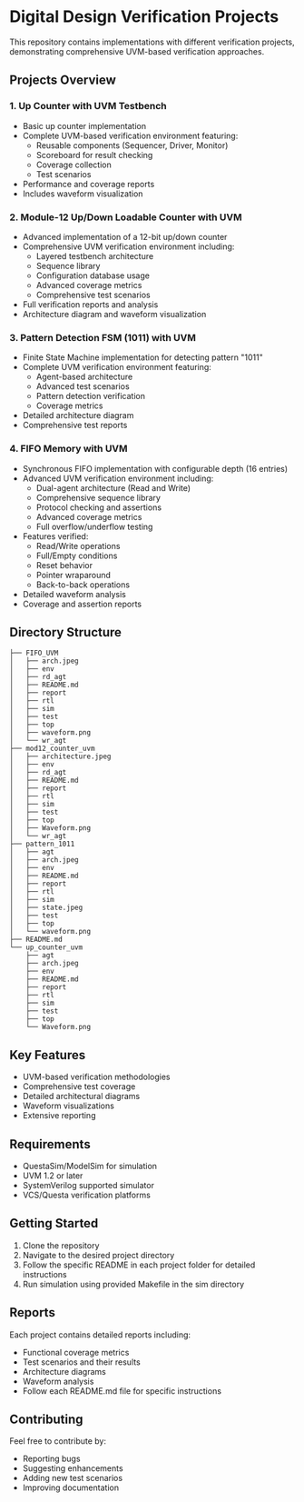 # Digital Design Verification Projects
This repository contains implementations with different verification projects, demonstrating comprehensive UVM-based verification approaches.

## Projects Overview

### 1. Up Counter with UVM Testbench
- Basic up counter implementation
- Complete UVM-based verification environment featuring:
  - Reusable components (Sequencer, Driver, Monitor)
  - Scoreboard for result checking
  - Coverage collection
  - Test scenarios
- Performance and coverage reports
- Includes waveform visualization

### 2. Module-12 Up/Down Loadable Counter with UVM
- Advanced implementation of a 12-bit up/down counter
- Comprehensive UVM verification environment including:
  - Layered testbench architecture
  - Sequence library
  - Configuration database usage
  - Advanced coverage metrics
  - Comprehensive test scenarios
- Full verification reports and analysis
- Architecture diagram and waveform visualization

### 3. Pattern Detection FSM (1011) with UVM
- Finite State Machine implementation for detecting pattern "1011"
- Complete UVM verification environment featuring:
  - Agent-based architecture
  - Advanced test scenarios
  - Pattern detection verification
  - Coverage metrics
- Detailed architecture diagram
- Comprehensive test reports

### 4. FIFO Memory with UVM
- Synchronous FIFO implementation with configurable depth (16 entries)
- Advanced UVM verification environment including:
  - Dual-agent architecture (Read and Write)
  - Comprehensive sequence library
  - Protocol checking and assertions
  - Advanced coverage metrics
  - Full overflow/underflow testing
- Features verified:
  - Read/Write operations
  - Full/Empty conditions
  - Reset behavior
  - Pointer wraparound
  - Back-to-back operations
- Detailed waveform analysis
- Coverage and assertion reports

## Directory Structure
```
├── FIFO_UVM
│   ├── arch.jpeg
│   ├── env
│   ├── rd_agt
│   ├── README.md
│   ├── report
│   ├── rtl
│   ├── sim
│   ├── test
│   ├── top
│   ├── waveform.png
│   └── wr_agt
├── mod12_counter_uvm
│   ├── architecture.jpeg
│   ├── env
│   ├── rd_agt
│   ├── README.md
│   ├── report
│   ├── rtl
│   ├── sim
│   ├── test
│   ├── top
│   ├── Waveform.png
│   └── wr_agt
├── pattern_1011
│   ├── agt
│   ├── arch.jpeg
│   ├── env
│   ├── README.md
│   ├── report
│   ├── rtl
│   ├── sim
│   ├── state.jpeg
│   ├── test
│   ├── top
│   └── waveform.png
├── README.md
└── up_counter_uvm
    ├── agt
    ├── arch.jpeg
    ├── env
    ├── README.md
    ├── report
    ├── rtl
    ├── sim
    ├── test
    ├── top
    └── Waveform.png
```

## Key Features
- UVM-based verification methodologies
- Comprehensive test coverage
- Detailed architectural diagrams
- Waveform visualizations
- Extensive reporting

## Requirements
- QuestaSim/ModelSim for simulation
- UVM 1.2 or later
- SystemVerilog supported simulator
- VCS/Questa verification platforms

## Getting Started
1. Clone the repository
2. Navigate to the desired project directory
3. Follow the specific README in each project folder for detailed instructions
4. Run simulation using provided Makefile in the sim directory

## Reports
Each project contains detailed reports including:
- Functional coverage metrics
- Test scenarios and their results
- Architecture diagrams
- Waveform analysis
- Follow each README.md file for specific instructions

## Contributing
Feel free to contribute by:
- Reporting bugs
- Suggesting enhancements
- Adding new test scenarios
- Improving documentation
